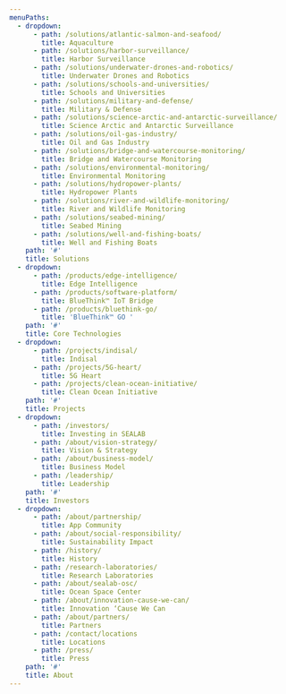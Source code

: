 ```yaml
---
menuPaths:
  - dropdown:
      - path: /solutions/atlantic-salmon-and-seafood/
        title: Aquaculture
      - path: /solutions/harbor-surveillance/
        title: Harbor Surveillance
      - path: /solutions/underwater-drones-and-robotics/
        title: Underwater Drones and Robotics
      - path: /solutions/schools-and-universities/
        title: Schools and Universities
      - path: /solutions/military-and-defense/
        title: Military & Defense
      - path: /solutions/science-arctic-and-antarctic-surveillance/
        title: Science Arctic and Antarctic Surveillance
      - path: /solutions/oil-gas-industry/
        title: Oil and Gas Industry
      - path: /solutions/bridge-and-watercourse-monitoring/
        title: Bridge and Watercourse Monitoring
      - path: /solutions/environmental-monitoring/
        title: Environmental Monitoring
      - path: /solutions/hydropower-plants/
        title: Hydropower Plants
      - path: /solutions/river-and-wildlife-monitoring/
        title: River and Wildlife Monitoring
      - path: /solutions/seabed-mining/
        title: Seabed Mining
      - path: /solutions/well-and-fishing-boats/
        title: Well and Fishing Boats
    path: '#'
    title: Solutions
  - dropdown:
      - path: /products/edge-intelligence/
        title: Edge Intelligence
      - path: /products/software-platform/
        title: BlueThink™ IoT Bridge
      - path: /products/bluethink-go/
        title: 'BlueThink™ GO '
    path: '#'
    title: Core Technologies
  - dropdown:
      - path: /projects/indisal/
        title: Indisal
      - path: /projects/5G-heart/
        title: 5G Heart
      - path: /projects/clean-ocean-initiative/
        title: Clean Ocean Initiative
    path: '#'
    title: Projects
  - dropdown:
      - path: /investors/
        title: Investing in SEALAB
      - path: /about/vision-strategy/
        title: Vision & Strategy
      - path: /about/business-model/
        title: Business Model
      - path: /leadership/
        title: Leadership
    path: '#'
    title: Investors
  - dropdown:
      - path: /about/partnership/
        title: App Community
      - path: /about/social-responsibility/
        title: Sustainability Impact
      - path: /history/
        title: History
      - path: /research-laboratories/
        title: Research Laboratories
      - path: /about/sealab-osc/
        title: Ocean Space Center
      - path: /about/innovation-cause-we-can/
        title: Innovation ‘Cause We Can
      - path: /about/partners/
        title: Partners
      - path: /contact/locations
        title: Locations
      - path: /press/
        title: Press
    path: '#'
    title: About
---
```


